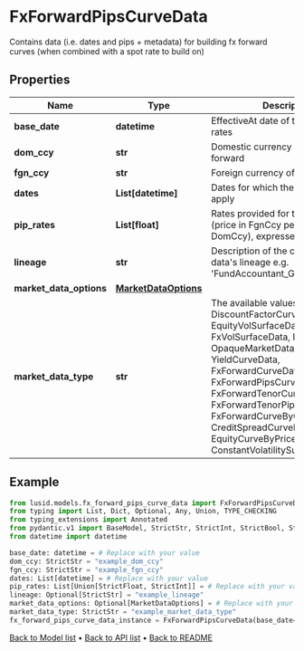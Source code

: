 # FxForwardPipsCurveData

Contains data (i.e. dates and pips + metadata) for building fx forward curves (when combined with a spot rate to build on)
## Properties
Name | Type | Description | Notes
------------ | ------------- | ------------- | -------------
**base_date** | **datetime** | EffectiveAt date of the quoted pip rates | 
**dom_ccy** | **str** | Domestic currency of the fx forward | 
**fgn_ccy** | **str** | Foreign currency of the fx forward | 
**dates** | **List[datetime]** | Dates for which the forward rates apply | 
**pip_rates** | **List[float]** | Rates provided for the fx forward (price in FgnCcy per unit of DomCcy), expressed in pips | 
**lineage** | **str** | Description of the complex market data&#39;s lineage e.g. &#39;FundAccountant_GreenQuality&#39;. | [optional] 
**market_data_options** | [**MarketDataOptions**](MarketDataOptions.md) |  | [optional] 
**market_data_type** | **str** | The available values are: DiscountFactorCurveData, EquityVolSurfaceData, FxVolSurfaceData, IrVolCubeData, OpaqueMarketData, YieldCurveData, FxForwardCurveData, FxForwardPipsCurveData, FxForwardTenorCurveData, FxForwardTenorPipsCurveData, FxForwardCurveByQuoteReference, CreditSpreadCurveData, EquityCurveByPricesData, ConstantVolatilitySurface | 
## Example

```python
from lusid.models.fx_forward_pips_curve_data import FxForwardPipsCurveData
from typing import List, Dict, Optional, Any, Union, TYPE_CHECKING
from typing_extensions import Annotated
from pydantic.v1 import BaseModel, StrictStr, StrictInt, StrictBool, StrictFloat, StrictBytes, Field, validator, ValidationError, conlist, constr
from datetime import datetime

base_date: datetime = # Replace with your value
dom_ccy: StrictStr = "example_dom_ccy"
fgn_ccy: StrictStr = "example_fgn_ccy"
dates: List[datetime] = # Replace with your value
pip_rates: List[Union[StrictFloat, StrictInt]] = # Replace with your value
lineage: Optional[StrictStr] = "example_lineage"
market_data_options: Optional[MarketDataOptions] = # Replace with your value
market_data_type: StrictStr = "example_market_data_type"
fx_forward_pips_curve_data_instance = FxForwardPipsCurveData(base_date=base_date, dom_ccy=dom_ccy, fgn_ccy=fgn_ccy, dates=dates, pip_rates=pip_rates, lineage=lineage, market_data_options=market_data_options, market_data_type=market_data_type)

```

[Back to Model list](../README.md#documentation-for-models) &#8226; [Back to API list](../README.md#documentation-for-api-endpoints) &#8226; [Back to README](../README.md)

